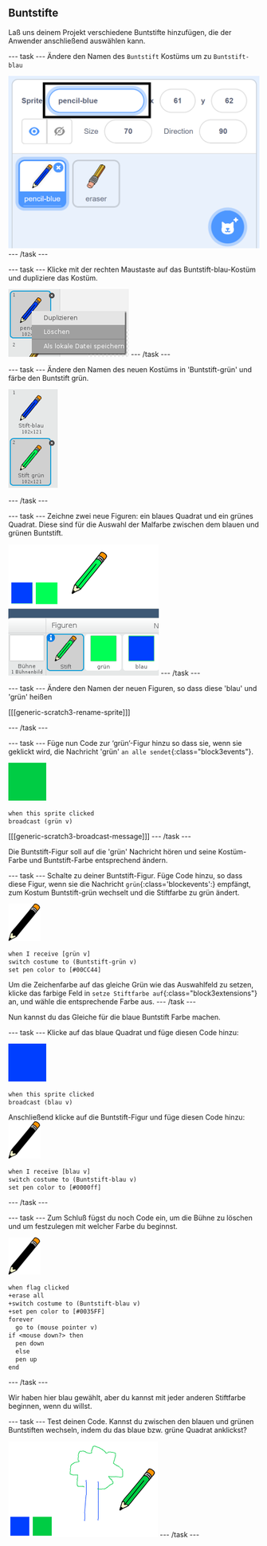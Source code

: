 ## Buntstifte

Laß uns deinem Projekt verschiedene Buntstifte hinzufügen, die der Anwender anschließend auswählen kann.

\--- task \--- Ändere den Namen des `Buntstift` Kostüms um zu `Buntstift-blau`

![Buntstift-umbenennen](images/rename-pencil.png) \--- /task \---

\--- task \--- Klicke mit der rechten Maustaste auf das Buntstift-blau-Kostüm und dupliziere das Kostüm.

![Screenshot](images/paint-blue-duplicate.png) \--- /task \---

\--- task \--- Ändere den Namen des neuen Kostüms in 'Buntstift-grün' und färbe den Buntstift grün.

![Screenshot](images/paint-pencil-green.png)

\--- /task \---

\--- task \--- Zeichne zwei neue Figuren: ein blaues Quadrat und ein grünes Quadrat. Diese sind für die Auswahl der Malfarbe zwischen dem blauen und grünen Buntstift.

![Screenshot](images/paint-selectors.png) \--- /task \---

\--- task \--- Ändere den Namen der neuen Figuren, so dass diese 'blau' und 'grün' heißen

[[[generic-scratch3-rename-sprite]]]

\--- /task \---

\--- task \--- Füge nun Code zur ‘grün’-Figur hinzu so dass sie, wenn sie geklickt wird, die Nachricht 'grün' `an alle sendet`{:class="block3events"}.

![gruenes_Quadrat](images/green_square.png)

```blocks3
when this sprite clicked
broadcast (grün v)
```

[[[generic-scratch3-broadcast-message]]] \--- /task \---

Die Buntstift-Figur soll auf die 'grün' Nachricht hören und seine Kostüm-Farbe und Buntstift-Farbe entsprechend ändern.

\--- task \--- Schalte zu deiner Buntstift-Figur. Füge Code hinzu, so dass diese Figur, wenn sie die Nachricht `grün`{:class='blockevents':} empfängt, zum Kostum Buntstift-grün wechselt und die Stiftfarbe zu grün ändert.

![Buntstift](images/pencil.png)

```blocks3
when I receive [grün v]
switch costume to (Buntstift-grün v)
set pen color to [#00CC44]
```

Um die Zeichenfarbe auf das gleiche Grün wie das Auswahlfeld zu setzen, klicke das farbige Feld in `setze Stiftfarbe auf`{:class="block3extensions"} an, und wähle die entsprechende Farbe aus. \--- /task \---

Nun kannst du das Gleiche für die blaue Buntstift Farbe machen.

\--- task \--- Klicke auf das blaue Quadrat und füge diesen Code hinzu:

![blaues_Quadrat](images/blue_square.png)

```blocks3
when this sprite clicked
broadcast (blau v)
```

Anschließend klicke auf die Buntstift-Figur und füge diesen Code hinzu: ![Buntstift](images/pencil.png)

```blocks3
when I receive [blau v]
switch costume to (Buntstift-blau v)
set pen color to [#0000ff]
```

\--- /task \---

\--- task \--- Zum Schluß fügst du noch Code ein, um die Bühne zu löschen und um festzulegen mit welcher Farbe du beginnst.

![Buntstift](images/pencil.png)

```blocks3
when flag clicked
+erase all
+switch costume to (Buntstift-blau v)
+set pen color to [#0035FF]
forever
  go to (mouse pointer v)
if <mouse down?> then
  pen down
  else
  pen up
end
```

\--- /task \---

Wir haben hier blau gewählt, aber du kannst mit jeder anderen Stiftfarbe beginnen, wenn du willst.

\--- task \--- Test deinen Code. Kannst du zwischen den blauen und grünen Buntstiften wechseln, indem du das blaue bzw. grüne Quadrat anklickst?

![Screenshot](images/paint-pens-test.png) \--- /task \---